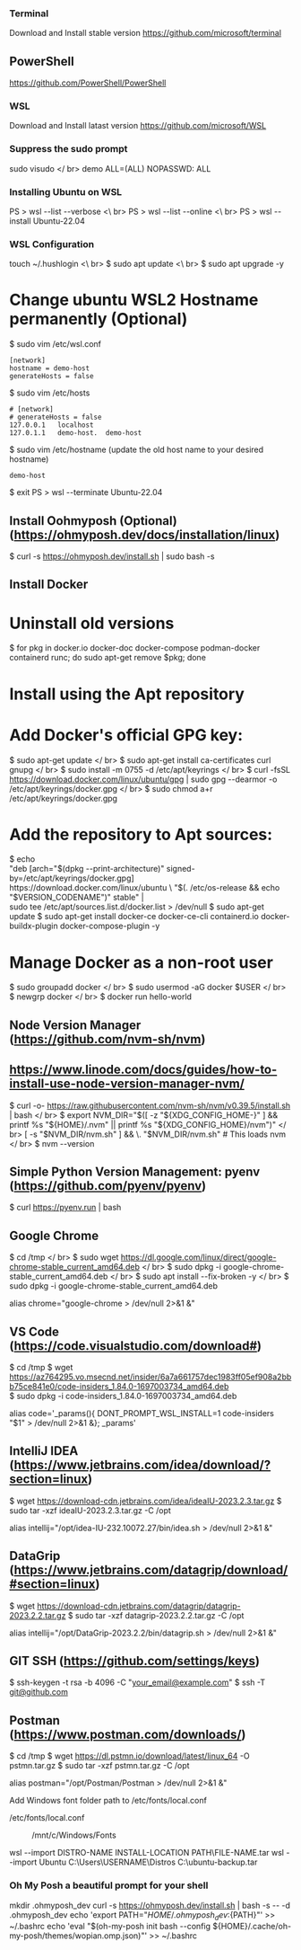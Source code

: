 ### Terminal ###
Download and Install stable version
https://github.com/microsoft/terminal


## PowerShell ##
https://github.com/PowerShell/PowerShell


### WSL ###
Download and Install latast version
https://github.com/microsoft/WSL


### Suppress the sudo prompt
sudo visudo </ br>
demo ALL=(ALL) NOPASSWD: ALL


### Installing Ubuntu on WSL ###
PS > wsl --list --verbose <\ br>
PS > wsl --list --online <\ br> 
PS > wsl --install Ubuntu-22.04


### WSL Configuration ###
touch ~/.hushlogin <\ br>
$ sudo apt update <\ br>
$ sudo apt upgrade -y

# Change ubuntu WSL2 Hostname permanently (Optional)
$ sudo vim /etc/wsl.conf

	[network]
	hostname = demo-host
	generateHosts = false

$ sudo vim /etc/hosts

	# [network]
	# generateHosts = false
	127.0.0.1	localhost
	127.0.1.1	demo-host.	demo-host

$ sudo vim /etc/hostname	(update the old host name to your desired hostname)

	demo-host

$ exit
PS > wsl --terminate Ubuntu-22.04


## Install Oohmyposh (Optional) (https://ohmyposh.dev/docs/installation/linux) ##
$ curl -s https://ohmyposh.dev/install.sh | sudo bash -s


## Install Docker ##
# Uninstall old versions
$ for pkg in docker.io docker-doc docker-compose podman-docker containerd runc; do sudo apt-get remove $pkg; done

# Install using the Apt repository
# Add Docker's official GPG key:
$ sudo apt-get update </ br>
$ sudo apt-get install ca-certificates curl gnupg </ br>
$ sudo install -m 0755 -d /etc/apt/keyrings </ br>
$ curl -fsSL https://download.docker.com/linux/ubuntu/gpg | sudo gpg --dearmor -o /etc/apt/keyrings/docker.gpg </ br>
$ sudo chmod a+r /etc/apt/keyrings/docker.gpg

# Add the repository to Apt sources:
$ echo \
  "deb [arch="$(dpkg --print-architecture)" signed-by=/etc/apt/keyrings/docker.gpg] https://download.docker.com/linux/ubuntu \
  "$(. /etc/os-release && echo "$VERSION_CODENAME")" stable" | \
  sudo tee /etc/apt/sources.list.d/docker.list > /dev/null
$ sudo apt-get update
$ sudo apt-get install docker-ce docker-ce-cli containerd.io docker-buildx-plugin docker-compose-plugin -y

# Manage Docker as a non-root user
$ sudo groupadd docker </ br>
$ sudo usermod -aG docker $USER </ br>
$ newgrp docker </ br>
$ docker run hello-world


## Node Version Manager (https://github.com/nvm-sh/nvm) ##
## https://www.linode.com/docs/guides/how-to-install-use-node-version-manager-nvm/ ##
$ curl -o- https://raw.githubusercontent.com/nvm-sh/nvm/v0.39.5/install.sh | bash </ br>
$ export NVM_DIR="$([ -z "${XDG_CONFIG_HOME-}" ] && printf %s "${HOME}/.nvm" || printf %s "${XDG_CONFIG_HOME}/nvm")" </ br>
[ -s "$NVM_DIR/nvm.sh" ] && \. "$NVM_DIR/nvm.sh" # This loads nvm </ br>
$ nvm --version


## Simple Python Version Management: pyenv (https://github.com/pyenv/pyenv) ##
$ curl https://pyenv.run | bash

## Google Chrome ##
$ cd /tmp </ br>
$ sudo wget https://dl.google.com/linux/direct/google-chrome-stable_current_amd64.deb </ br>
$ sudo dpkg -i google-chrome-stable_current_amd64.deb </ br> 
$ sudo apt install --fix-broken -y </ br>
$ sudo dpkg -i google-chrome-stable_current_amd64.deb

alias chrome="google-chrome > /dev/null 2>&1 &"


## VS Code (https://code.visualstudio.com/download#) ##
$ cd /tmp
$ wget https://az764295.vo.msecnd.net/insider/6a7a661757dec1983ff05ef908a2bbb75ce841e0/code-insiders_1.84.0-1697003734_amd64.deb	
$ sudo dpkg -i code-insiders_1.84.0-1697003734_amd64.deb

alias code='_params(){ DONT_PROMPT_WSL_INSTALL=1 code-insiders "$1" > /dev/null 2>&1 &}; _params'


## IntelliJ IDEA (https://www.jetbrains.com/idea/download/?section=linux) ## 
$ wget https://download-cdn.jetbrains.com/idea/ideaIU-2023.2.3.tar.gz
$ sudo tar -xzf ideaIU-2023.2.3.tar.gz -C /opt

alias intellij="/opt/idea-IU-232.10072.27/bin/idea.sh > /dev/null 2>&1 &"


## DataGrip (https://www.jetbrains.com/datagrip/download/#section=linux) ##
$ wget https://download-cdn.jetbrains.com/datagrip/datagrip-2023.2.2.tar.gz
$ sudo tar -xzf datagrip-2023.2.2.tar.gz -C /opt

alias intellij="/opt/DataGrip-2023.2.2/bin/datagrip.sh > /dev/null 2>&1 &"

## GIT SSH (https://github.com/settings/keys) ## 
$ ssh-keygen -t rsa -b 4096 -C "your_email@example.com"
$ ssh -T git@github.com

## Postman (https://www.postman.com/downloads/) ##
$ cd /tmp
$ wget https://dl.pstmn.io/download/latest/linux_64 -O pstmn.tar.gz
$ sudo tar -xzf pstmn.tar.gz -C /opt

alias postman="/opt/Postman/Postman > /dev/null 2>&1 &"


Add Windows font folder path to /etc/fonts/local.conf

/etc/fonts/local.conf

<?xml version="1.0"?>
<!DOCTYPE fontconfig SYSTEM "fonts.dtd">
<fontconfig>
    <dir>/mnt/c/Windows/Fonts</dir>
</fontconfig>


wsl --import DISTRO-NAME INSTALL-LOCATION PATH\FILE-NAME.tar
wsl --import Ubuntu C:\Users\USERNAME\Distros C:\ubuntu-backup.tar


### Oh My Posh a beautiful prompt for your shell
mkdir .ohmyposh_dev
curl -s https://ohmyposh.dev/install.sh | bash -s -- -d .ohmyposh_dev
echo 'export PATH="${HOME}/.ohmyposh_dev:${PATH}"' >> ~/.bashrc
echo 'eval "$(oh-my-posh init bash --config ${HOME}/.cache/oh-my-posh/themes/wopian.omp.json)"' >> ~/.bashrc
